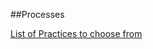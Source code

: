 ##Processes

[List of Practices to choose from](https://github.com/DissidentTrainings/xp-site/blob/master/practices/practices.md)
